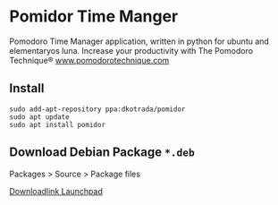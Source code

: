 # Pomidor Time Manger

Pomodoro Time Manager application, written in python for ubuntu and elementaryos luna. Increase your productivity with The Pomodoro Technique® www.pomodorotechnique.com


## Install
```
sudo add-apt-repository ppa:dkotrada/pomidor
sudo apt update
sudo apt install pomidor
```

## Download Debian Package `*.deb`

Packages > Source > Package files

[Downloadlink Launchpad](https://code.launchpad.net/~dkotrada/+archive/ubuntu/pomidor/+packages)
